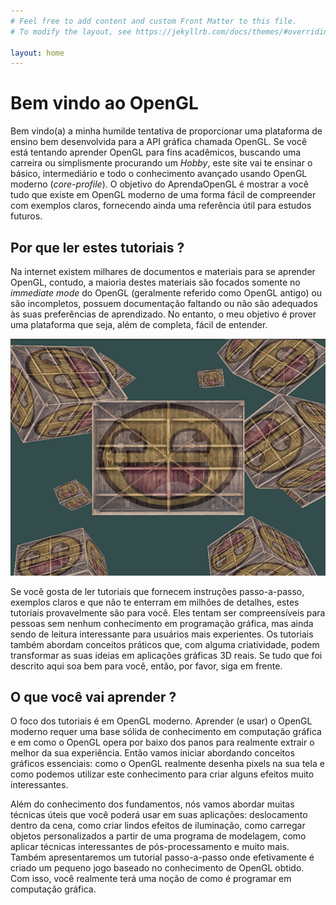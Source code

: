 ```yaml
---
# Feel free to add content and custom Front Matter to this file.
# To modify the layout, see https://jekyllrb.com/docs/themes/#overriding-theme-defaults

layout: home
---
```


# Bem vindo ao OpenGL

Bem vindo(a) a minha humilde tentativa de proporcionar uma plataforma de ensino bem desenvolvida para a API gráfica chamada OpenGL.
Se você está tentando aprender OpenGL para fins acadêmicos, buscando uma carreira ou simplismente procurando um _Hobby_, este site vai te ensinar o básico, intermediário e todo o conhecimento avançado usando OpenGL moderno (_core-profile_).
O objetivo do AprendaOpenGL é mostrar a você tudo que existe em OpenGL moderno de uma forma fácil de compreender com exemplos claros, fornecendo ainda uma referência útil para estudos futuros.

## Por que ler estes tutoriais ?

Na internet existem milhares de documentos e materiais para se aprender OpenGL, contudo, a maioria destes materiais são focados somente no _immediate mode_ do OpenGL (geralmente referido como OpenGL antigo) ou são incompletos, possuem documentação faltando ou não são adequados às suas preferências de aprendizado. No entanto, o meu objetivo é prover uma plataforma que seja, além de completa, fácil de entender.

![Imagem de caixas texturizadas sorrindo em OpenGL](assets/index_image2.png)

Se você gosta de ler tutoriais que fornecem instruções passo-a-passo, exemplos claros e que não te enterram em milhões de detalhes, estes tutoriais provavelmente são para você. Eles tentam ser compreensíveis para pessoas sem nenhum conhecimento em programação gráfica, mas ainda sendo de leitura interessante para usuários mais experientes.
Os tutoriais também abordam conceitos práticos que, com alguma criatividade, podem transformar as suas ideias em aplicações gráficas 3D reais.
Se tudo que foi descrito aqui soa bem para você, então, por favor, siga em frente.

## O que você vai aprender ?

O foco dos tutoriais é em OpenGL moderno. Aprender (e usar) o OpenGL moderno requer uma base sólida de conhecimento em computação gráfica e em como o OpenGL opera por baixo dos panos para realmente extrair o melhor da sua experiência. Então vamos iniciar abordando conceitos gráficos essenciais: como o OpenGL realmente desenha pixels na sua tela e como podemos utilizar este conhecimento para criar alguns efeitos muito interessantes.

Além do conhecimento dos fundamentos, nós vamos abordar muitas técnicas úteis que você poderá usar em suas aplicações: deslocamento dentro da cena, como criar lindos efeitos de iluminação, como carregar objetos personalizados a partir de uma programa de modelagem, como aplicar técnicas interessantes de pós-processamento e muito mais. Também apresentaremos um tutorial passo-a-passo onde efetivamente é criado um pequeno jogo baseado no conhecimento de OpenGL obtido. Com isso, você realmente terá uma noção de como é programar em computação gráfica.
